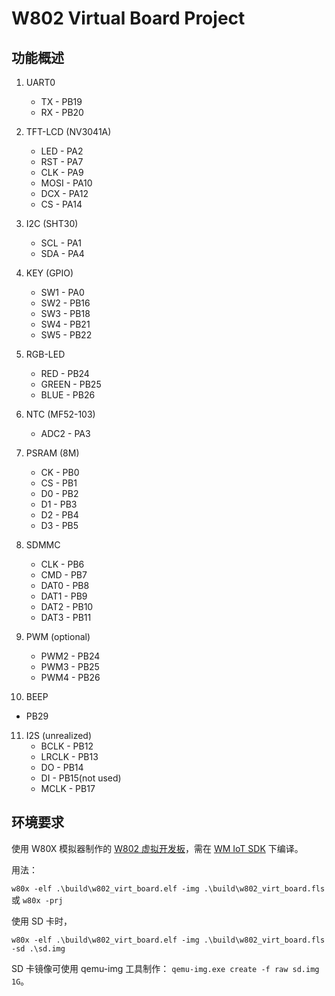 # W802 Virtual Board Project

## 功能概述

1. UART0
   - TX - PB19
   - RX - PB20

2. TFT-LCD (NV3041A)
   - LED - PA2
   - RST  - PA7
   - CLK - PA9
   - MOSI - PA10
   - DCX  - PA12
   - CS  - PA14

3. I2C (SHT30)
   - SCL  - PA1
   - SDA - PA4

4. KEY (GPIO)
   - SW1 - PA0
   - SW2 - PB16
   - SW3 - PB18
   - SW4 - PB21
   - SW5 - PB22

5. RGB-LED
   - RED - PB24
   - GREEN - PB25
   - BLUE - PB26

6. NTC (MF52-103)
   - ADC2 - PA3

7. PSRAM (8M)
   - CK - PB0
   - CS - PB1
   - D0 - PB2
   - D1 - PB3
   - D2 - PB4
   - D3 - PB5

8. SDMMC
   - CLK - PB6
   - CMD - PB7
   - DAT0 - PB8
   - DAT1 - PB9
   - DAT2 - PB10
   - DAT3 - PB11

9. PWM (optional)
   - PWM2 - PB24
   - PWM3 - PB25
   - PWM4 - PB26

10. BEEP
   - PB29

11. I2S (unrealized)
    - BCLK - PB12
    - LRCLK - PB13
    - DO - PB14
    - DI -  PB15(not used)
    - MCLK - PB17


## 环境要求

   使用 W80X 模拟器制作的 [W802 虚拟开发板](https://yichen.link/?log=blog&id=97)，需在 [WM IoT SDK](https://github.com/winnermicro/wm_iot_sdk) 下编译。

   用法：

`w80x -elf .\build\w802_virt_board.elf -img .\build\w802_virt_board.fls` 或 `w80x -prj`

使用 SD 卡时，

`w80x -elf .\build\w802_virt_board.elf -img .\build\w802_virt_board.fls -sd .\sd.img`

SD 卡镜像可使用 qemu-img 工具制作： `qemu-img.exe create -f raw sd.img 1G`。
